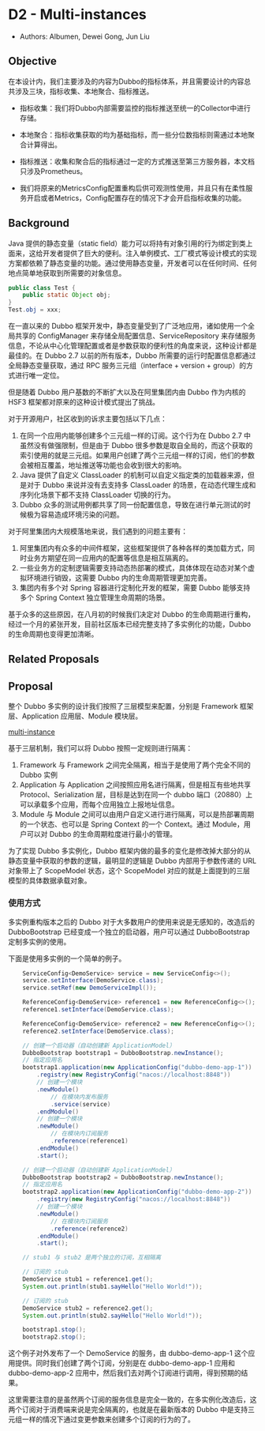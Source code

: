 # D2 - Multi-instances
* Authors: Albumen, Dewei Gong, Jun Liu

## Objective
在本设计内，我们主要涉及的内容为Dubbo的指标体系，并且需要设计的内容总共涉及三块，指标收集、本地聚合、指标推送。
* 指标收集：我们将Dubbo内部需要监控的指标推送至统一的Collector中进行存储。
* 本地聚合：指标收集获取的均为基础指标，而一些分位数指标则需通过本地聚合计算得出。
* 指标推送：收集和聚合后的指标通过一定的方式推送至第三方服务器，本文档只涉及Prometheus。

* 我们将原来的MetricsConfig配置重构后供可观测性使用，并且只有在柔性服务开启或者Metrics，Config配置存在的情况下才会开启指标收集的功能。

## Background
Java 提供的静态变量（static field）能力可以将持有对象引用的行为绑定到类上面来，这给开发者提供了巨大的便利。注入单例模式、工厂模式等设计模式的实现方案都依赖了静态变量的功能。通过使用静态变量，开发者可以在任何时间、任何地点简单地获取到所需要的对象信息。

```java
public class Test {
    public static Object obj;
}
Test.obj = xxx;
```

在一直以来的 Dubbo 框架开发中，静态变量受到了广泛地应用，诸如使用一个全局共享的 ConfigManager 来存储全局配置信息、ServiceRepository 来存储服务信息，不论从中心化管理配置或者是参数获取的便利性的角度来说，这种设计都是最佳的。在 Dubbo 2.7 以前的所有版本，Dubbo 所需要的运行时配置信息都通过全局静态变量获取，通过 RPC 服务三元组（interface + version + group）的方式进行唯一定位。

但是随着 Dubbo 用户基数的不断扩大以及在阿里集团内由 Dubbo 作为内核的 HSF3 框架都对原来的这种设计模式提出了挑战。

对于开源用户，社区收到的诉求主要包括以下几点：
1. 在同一个应用内能够创建多个三元组一样的订阅。这个行为在 Dubbo 2.7 中虽然没有做强限制，但是由于 Dubbo 很多参数是取自全局的，而这个获取的索引使用的就是三元组。如果用户创建了两个三元组一样的订阅，他们的参数会被相互覆盖，地址推送等功能也会收到很大的影响。
2. Java 提供了自定义 ClassLoader 的机制可以自定义指定类的加载器来源，但是对于 Dubbo 来说并没有去支持多 ClassLoader 的场景，在动态代理生成和序列化场景下都不支持 ClassLoader 切换的行为。
3. Dubbo 众多的测试用例都共享了同一份配置信息，导致在进行单元测试的时候极为容易造成环境污染的问题。

对于阿里集团内大规模落地来说，我们遇到的问题主要有：
1. 阿里集团内有众多的中间件框架，这些框架提供了各种各样的类加载方式，同时业务方期望在同一应用内的配置等信息是相互隔离的。
2. 一些业务方的定制逻辑需要支持动态热部署的模式，具体体现在动态对某个虚拟环境进行销毁，这需要 Dubbo 内的生命周期管理更加完善。
3. 集团内有多个对 Spring 容器进行定制化开发的框架，需要 Dubbo 能够支持多个 Spring Context 独立管理生命周期的场景。

基于众多的这些原因，在八月初的时候我们决定对 Dubbo 的生命周期进行重构，经过一个月的紧张开发，目前社区版本已经完整支持了多实例化的功能，Dubbo 的生命周期也变得更加清晰。

## Related Proposals

## Proposal
整个 Dubbo 多实例的设计我们按照了三层模型来配置，分别是 Framework 框架层、Application 应用层、Module 模块层。

[multi-instance](../images/multi-instance.png)

基于三层机制，我们可以将 Dubbo 按照一定规则进行隔离：
1. Framework 与 Framework 之间完全隔离，相当于是使用了两个完全不同的 Dubbo 实例
2. Application 与 Application 之间按照应用名进行隔离，但是相互有些地共享 Protocol、Serialization 层，目标是达到在同一个 dubbo 端口（20880）上可以承载多个应用，而每个应用独立上报地址信息。
3. Module 与 Module 之间可以由用户自定义进行进行隔离，可以是热部署周期的一个状态、也可以是 Spring Context 的一个 Context。通过 Module，用户可以对 Dubbo 的生命周期粒度进行最小的管理。

为了实现 Dubbo 多实例化，Dubbo 框架内做的最多的变化是修改掉大部分的从静态变量中获取的参数的逻辑，最明显的逻辑是 Dubbo 内部用于参数传递的 URL 对象带上了 ScopeModel 状态，这个 ScopeModel 对应的就是上面提到的三层模型的具体数据承载对象。

### 使用方式

多实例重构版本之后的 Dubbo 对于大多数用户的使用来说是无感知的，改造后的 DubboBootstrap 已经变成一个独立的启动器，用户可以通过 DubboBootstrap 定制多实例的使用。

下面是使用多实例的一个简单的例子。

```java
    ServiceConfig<DemoService> service = new ServiceConfig<>();
    service.setInterface(DemoService.class);
    service.setRef(new DemoServiceImpl());

    ReferenceConfig<DemoService> reference1 = new ReferenceConfig<>();
    reference1.setInterface(DemoService.class);

    ReferenceConfig<DemoService> reference2 = new ReferenceConfig<>();
    reference2.setInterface(DemoService.class);

	// 创建一个启动器（自动创建新 ApplicationModel）
    DubboBootstrap bootstrap1 = DubboBootstrap.newInstance();
	// 指定应用名
    bootstrap1.application(new ApplicationConfig("dubbo-demo-app-1"))
        .registry(new RegistryConfig("nacos://localhost:8848"))
        // 创建一个模块
        .newModule()
        	// 在模块内发布服务
    		.service(service)
        .endModule()
        // 创建一个模块
        .newModule()
        	// 在模块内订阅服务
    		.reference(reference1)
        .endModule()
        .start();

	// 创建一个启动器（自动创建新 ApplicationModel）
    DubboBootstrap bootstrap2 = DubboBootstrap.newInstance();
	// 指定应用名
    bootstrap2.application(new ApplicationConfig("dubbo-demo-app-2"))
        .registry(new RegistryConfig("nacos://localhost:8848"))
        // 创建一个模块
        .newModule()
        	// 在模块内订阅服务
    		.reference(reference2)
        .endModule()
        .start();

	// stub1 与 stub2 是两个独立的订阅，互相隔离

	// 订阅的 stub
    DemoService stub1 = reference1.get();
    System.out.println(stub1.sayHello("Hello World!"));

	// 订阅的 stub
    DemoService stub2 = reference2.get();
    System.out.println(stub2.sayHello("Hello World!"));

    bootstrap1.stop();
    bootstrap2.stop();
```

这个例子对外发布了一个 DemoService 的服务，由 dubbo-demo-app-1 这个应用提供。同时我们创建了两个订阅，分别是在 dubbo-demo-app-1 应用和 dubbo-demo-app-2 应用中，然后我们去对两个订阅进行调用，得到预期的结果。

这里需要注意的是虽然两个订阅的服务信息是完全一致的，在多实例化改造后，这两个订阅对于消费端来说是完全隔离的，也就是在最新版本的 Dubbo 中是支持三元组一样的情况下通过变更参数来创建多个订阅的行为的了。